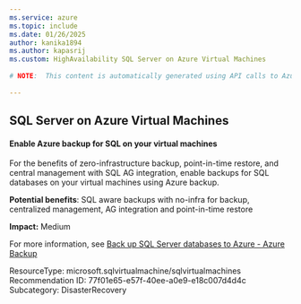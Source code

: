 ```yaml
---
ms.service: azure
ms.topic: include
ms.date: 01/26/2025
author: kanika1894
ms.author: kapasrij
ms.custom: HighAvailability SQL Server on Azure Virtual Machines
  
# NOTE:  This content is automatically generated using API calls to Azure. Any edits made on these files will be overwritten in the next run of the script. 
  
---
```

  
## SQL Server on Azure Virtual Machines  
  
<!--77f01e65-e57f-40ee-a0e9-e18c007d4d4c_begin-->

#### Enable Azure backup for SQL on your virtual machines  
  
For the benefits of zero-infrastructure backup, point-in-time restore, and central management with SQL AG integration, enable backups for SQL databases on your virtual machines using Azure backup.  
  
**Potential benefits**: SQL aware backups with no-infra for backup, centralized management, AG integration and point-in-time restore  

**Impact:** Medium
  
For more information, see [Back up SQL Server databases to Azure - Azure Backup ](/azure/backup/backup-azure-sql-database)  

ResourceType: microsoft.sqlvirtualmachine/sqlvirtualmachines  
Recommendation ID: 77f01e65-e57f-40ee-a0e9-e18c007d4d4c  
Subcategory: DisasterRecovery

<!--77f01e65-e57f-40ee-a0e9-e18c007d4d4c_end-->

<!--articleBody-->
